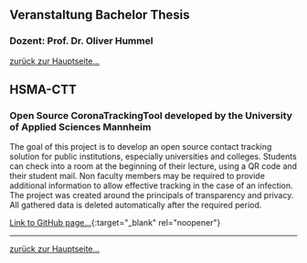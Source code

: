 ## Veranstaltung Bachelor Thesis
### Dozent: Prof. Dr. Oliver Hummel

[zurück zur Hauptseite...](https://informatik-mannheim.github.io/iExpo-Sommer-2021/)

## HSMA-CTT
### Open Source CoronaTrackingTool developed by the University of Applied Sciences Mannheim

The goal of this project is to develop an open source contact tracking solution for public institutions, especially universities and colleges. Students can check into a room at the beginning of their lecture, using a QR code and their student mail. Non faculty members may be required to provide additional information to allow effective tracking in the case of an infection. The project was created around the principals of transparency and privacy. All gathered data is deleted automatically after the required period.

[Link to GitHub page...](https://github.com/informatik-mannheim/HSMA-CTT){:target="_blank" rel="noopener"}

---

[zurück zur Hauptseite...](https://informatik-mannheim.github.io/iExpo-Sommer-2021/)


  
  

